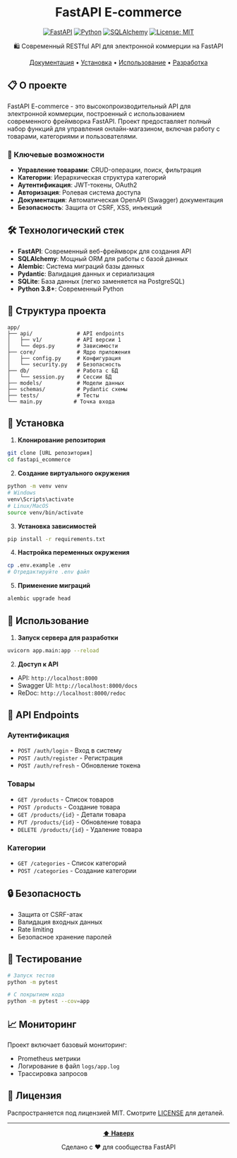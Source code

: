 <div align="center">

# FastAPI E-commerce

[![FastAPI](https://img.shields.io/badge/FastAPI-005571?style=for-the-badge&logo=fastapi)](https://fastapi.tiangolo.com/)
[![Python](https://img.shields.io/badge/python-3.8+-blue.svg?style=for-the-badge&logo=python&logoColor=white)](https://www.python.org)
[![SQLAlchemy](https://img.shields.io/badge/SQLAlchemy-red?style=for-the-badge&logo=sqlalchemy)](https://www.sqlalchemy.org/)
[![License: MIT](https://img.shields.io/badge/License-MIT-yellow.svg?style=for-the-badge)](https://opensource.org/licenses/MIT)

🛍️ Современный RESTful API для электронной коммерции на FastAPI

[Документация](#документация) •
[Установка](#установка) •
[Использование](#использование) •
[Разработка](#разработка)

</div>

## 📋 О проекте

FastAPI E-commerce - это высокопроизводительный API для электронной коммерции, построенный с использованием современного фреймворка FastAPI. Проект предоставляет полный набор функций для управления онлайн-магазином, включая работу с товарами, категориями и пользователями.

### 🚀 Ключевые возможности

- **Управление товарами**: CRUD-операции, поиск, фильтрация
- **Категории**: Иерархическая структура категорий
- **Аутентификация**: JWT-токены, OAuth2
- **Авторизация**: Ролевая система доступа
- **Документация**: Автоматическая OpenAPI (Swagger) документация
- **Безопасность**: Защита от CSRF, XSS, инъекций

## 🛠 Технологический стек

- **FastAPI**: Современный веб-фреймворк для создания API
- **SQLAlchemy**: Мощный ORM для работы с базой данных
- **Alembic**: Система миграций базы данных
- **Pydantic**: Валидация данных и сериализация
- **SQLite**: База данных (легко заменяется на PostgreSQL)
- **Python 3.8+**: Современный Python

## 📁 Структура проекта

```
app/
├── api/              # API endpoints
│   ├── v1/           # API версии 1
│   └── deps.py       # Зависимости
├── core/             # Ядро приложения
│   ├── config.py     # Конфигурация
│   └── security.py   # Безопасность
├── db/               # Работа с БД
│   └── session.py    # Сессии БД
├── models/           # Модели данных
├── schemas/          # Pydantic схемы
├── tests/            # Тесты
└── main.py          # Точка входа
```

## 🚀 Установка

1. **Клонирование репозитория**
```bash
git clone [URL репозитория]
cd fastapi_ecommerce
```

2. **Создание виртуального окружения**
```bash
python -m venv venv
# Windows
venv\Scripts\activate
# Linux/MacOS
source venv/bin/activate
```

3. **Установка зависимостей**
```bash
pip install -r requirements.txt
```

4. **Настройка переменных окружения**
```bash
cp .env.example .env
# Отредактируйте .env файл
```

5. **Применение миграций**
```bash
alembic upgrade head
```

## 🎯 Использование

1. **Запуск сервера для разработки**
```bash
uvicorn app.main:app --reload
```

2. **Доступ к API**
- API: `http://localhost:8000`
- Swagger UI: `http://localhost:8000/docs`
- ReDoc: `http://localhost:8000/redoc`

## 📝 API Endpoints

### Аутентификация
- `POST /auth/login` - Вход в систему
- `POST /auth/register` - Регистрация
- `POST /auth/refresh` - Обновление токена

### Товары
- `GET /products` - Список товаров
- `POST /products` - Создание товара
- `GET /products/{id}` - Детали товара
- `PUT /products/{id}` - Обновление товара
- `DELETE /products/{id}` - Удаление товара

### Категории
- `GET /categories` - Список категорий
- `POST /categories` - Создание категории

## 🔒 Безопасность

- Защита от CSRF-атак
- Валидация входных данных
- Rate limiting
- Безопасное хранение паролей

## 🧪 Тестирование

```bash
# Запуск тестов
python -m pytest

# С покрытием кода
python -m pytest --cov=app
```

## 📈 Мониторинг

Проект включает базовый мониторинг:
- Prometheus метрики
- Логирование в файл `logs/app.log`
- Трассировка запросов

## 📄 Лицензия

Распространяется под лицензией MIT. Смотрите [LICENSE](LICENSE) для деталей.

---

<div align="center">

**[⬆ Наверх](#fastapi-e-commerce)**

Сделано с ❤️ для сообщества FastAPI

</div>
